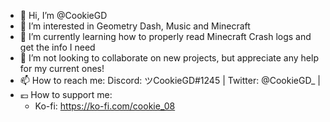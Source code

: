 - 👋 Hi, I’m @CookieGD
- 👀 I’m interested in Geometry Dash, Music and Minecraft
- 🌱 I’m currently learning how to properly read Minecraft Crash logs and get the info I need
- 💞️ I’m not looking to collaborate on new projects, but appreciate any help for my current ones!
- 📫 How to reach me: Discord: ツCookieGD#1245 | Twitter: @CookieGD_ |
- 💶 How to support me:
     - Ko-fi: https://ko-fi.com/cookie_08

<!---
CookieGD/CookieGD is a ✨ special ✨ repository because its `README.md` (this file) appears on your GitHub profile.
You can click the Preview link to take a look at your changes.
--->
